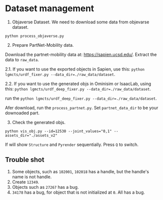 # Dataset management

1. Objaverse Dataset.
We need to download some data from objevarse dataset. 
```
python process_objaverse.py
```

2. Prepare PartNet-Mobility data.

Download the partnet-mobility data at: https://sapien.ucsd.edu/. Extract the data to `raw_data`.

2.1. If you want to use the exported objects in Sapien, use this:
`python lgmcts/urdf_fixer.py --data_dir=./raw_data/dataset`.

2.2. If you want to use the generated objs in Ominisim or IsaacLab, using this:
`python lgmcts/urdf_deep_fixer.py --data_dir=./raw_data/dataset`.

run the `python lgmcts/urdf_deep_fixer.py --data_dir=./raw_data/dataset`.

Afer download, run the `process_partnet.py`. Set `partnet_data_dir` to be your downoaded part.


3. Check the generated objs.

```
python vis_obj.py --id=12530 --joint_values="0,1" --assets_dir="./assets_v2"
```

If will show `Structure` and `Pyrender` sequentially. Press `Q` to switch.

## Trouble shot

1. Some objects, such as `102001`, `102018` has a handle, but the handle's name is not handle.
2. Create `12349`.
3. Objects such as `27267` has a bug.
4. `34178` has a bug, for object that is not initialized at `0`. All has a bug.